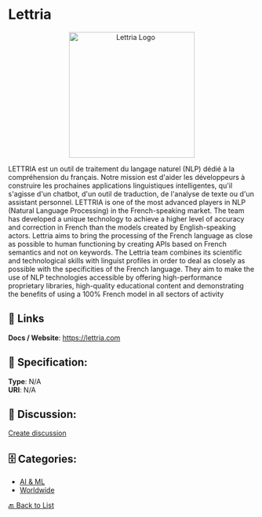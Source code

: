 # Lettria
<p align="center">
    <img width="256" src="https://raw.githubusercontent.com/apis-list/apis-list/main/apis/lettria/logo_256x256.png" alt="Lettria Logo"/>
</p>

LETTRIA est un outil de traitement du langage naturel (NLP) dédié à la compréhension du français. Notre mission est d'aider les développeurs à construire les prochaines applications linguistiques intelligentes, qu'il s'agisse d'un chatbot, d'un outil de traduction, de l'analyse de texte ou d'un assistant personnel. LETTRIA is one of the most advanced players in NLP (Natural Language Processing) in the French-speaking market.  The team has developed a unique technology to achieve a higher level of accuracy and correction in French than the models created by English-speaking actors. Lettria aims to bring the processing of the French language as close as possible to human functioning by creating APIs based on French semantics and not on keywords.  The Lettria team combines its scientific and technological skills with linguist profiles in order to deal as closely as possible with the specificities of the French language. They aim to make the use of NLP technologies accessible by offering high-performance proprietary libraries, high-quality educational content and demonstrating the benefits of using a 100% French model in all sectors of activity

##  🔗 Links
**Docs / Website**: https://lettria.com

## 🧬 Specification:
**Type**: N/A  
**URI**: N/A

## 💬 Discussion:
[Create discussion](https://github.com/apis-list/apis-list/discussions/new)

## 🗄️ Categories:
- [AI & ML](https://github.com/apis-list/apis-list#ai--ml)
- [Worldwide](https://github.com/apis-list/apis-list#worldwide)




[🔙 Back to List](https://github.com/apis-list/apis-list)

